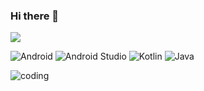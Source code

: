 ### Hi there 👋

![](https://komarev.com/ghpvc/?username=DavDo&color=brightgreen)

![Android](https://img.shields.io/badge/Android-3DDC84?style=flat&logo=android&logoColor=white)
![Android Studio](https://img.shields.io/badge/Android%20Studio-3DDC84.svg?style=flat&logo=android-studio&logoColor=white)
![Kotlin](https://img.shields.io/badge/kotlin-%237F52FF.svg?style=flat&logo=kotlin&logoColor=white)
![Java](https://img.shields.io/badge/java-%23ED8B00.svg?style=flat&logo=java&logoColor=white)

![coding](https://user-images.githubusercontent.com/19994238/206427540-d39b5d1d-f7bb-48d3-8edc-5d498c7b1b42.gif)

<!--
**DavDo/DavDo** is a ✨ _special_ ✨ repository because its `README.md` (this file) appears on your GitHub profile.

https://github.com/Ileriayo/markdown-badges#usage badges

### How to reach me 📫

[![LinkedIn](https://img.shields.io/badge/linkedin-%230077B5.svg?style=flat&logo=linkedin&logoColor=white)](https://linkedin.com/in/ddavit)
[![Gmail](https://img.shields.io/badge/Gmail-D14836?style=flat&logo=gmail&logoColor=white)](mailto:davit.dolmazyan.22@gmail.com)

Here are some ideas to get you started:

- 🔭 I’m currently working on ...
- 🌱 I’m currently learning ...
- 👯 I’m looking to collaborate on ...
- 🤔 I’m looking for help with ...
- 💬 Ask me about ...
- 📫 How to reach me: ...
- 😄 Pronouns: ...
- ⚡ Fun fact: ...
-->

